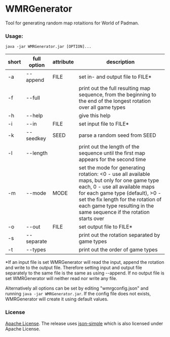 # WMRGenerator
Tool for generating random map rotaitions for World of Padman.
### Usage:
`java -jar WMRGenerator.jar [OPTION]...`

|short| full option|attribute  | description |
| --- | ---------- | --------- | ----------- |
|-a   | --append   | FILE      | set in- and output file to FILE*
|-f   | --full     |           | print out the full resulting map sequence, from the beginning to the end of the longest rotation over all game types |
|-h   | --help     |           | give this help |
|-i   | --in       | FILE      | set input file to FILE*|
|-k   | --seedkey  | SEED      | parse a random seed from SEED|
|-l   | --length   |           | print out the length of the sequence until the first map appears for the second time|
|-m   | --mode     | MODE      | set the mode for generating rotation: <0 - use all available maps, but only for one game type each, 0 - use all available maps for each game type (default), >0 - set the fix length for the rotation of each game type resulting in the same sequence if the rotation starts over|
|-o   | --out      | FILE      | set output file to FILE*|
|-s   | --separate |           | print out the rotation separated by game types|
|-t   | --types    |           | print out the order of game types|

*If an input file is set WMRGenerator will read the input, append the rotation and write to
 the output file. Therefore setting input and output file separately to the same file is the 
 same as using --append. If no output file is set WMRGenerator will neither read nor write
 any file.


Alternatively all options can be set by editing "wmrgconfig.json" and running `java -jar WMRGenerator.jar`. If the config file does not exists, WMRGenerator will create it using default values.
### License
[Apache License](http://www.apache.org/licenses/LICENSE-2.0). The release uses [json-simple](https://github.com/fangyidong/json-simple) which is also licensed under Apache License.
